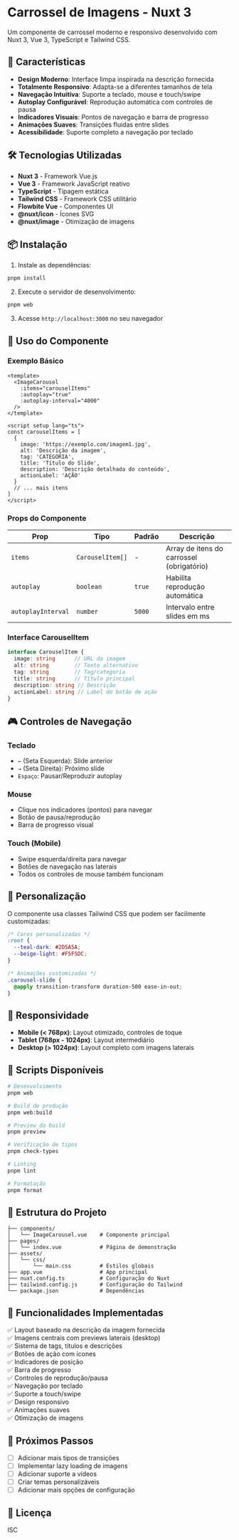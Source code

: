 # Carrossel de Imagens - Nuxt 3

Um componente de carrossel moderno e responsivo desenvolvido com Nuxt 3, Vue 3, TypeScript e Tailwind CSS.

## 🚀 Características

- **Design Moderno**: Interface limpa inspirada na descrição fornecida
- **Totalmente Responsivo**: Adapta-se a diferentes tamanhos de tela
- **Navegação Intuitiva**: Suporte a teclado, mouse e touch/swipe
- **Autoplay Configurável**: Reprodução automática com controles de pausa
- **Indicadores Visuais**: Pontos de navegação e barra de progresso
- **Animações Suaves**: Transições fluidas entre slides
- **Acessibilidade**: Suporte completo a navegação por teclado

## 🛠️ Tecnologias Utilizadas

- **Nuxt 3** - Framework Vue.js
- **Vue 3** - Framework JavaScript reativo
- **TypeScript** - Tipagem estática
- **Tailwind CSS** - Framework CSS utilitário
- **Flowbite Vue** - Componentes UI
- **@nuxt/icon** - Ícones SVG
- **@nuxt/image** - Otimização de imagens

## 📦 Instalação

1. Instale as dependências:
```bash
pnpm install
```

2. Execute o servidor de desenvolvimento:
```bash
pnpm web
```

3. Acesse `http://localhost:3000` no seu navegador

## 🎯 Uso do Componente

### Exemplo Básico

```vue
<template>
  <ImageCarousel 
    :items="carouselItems"
    :autoplay="true"
    :autoplay-interval="4000"
  />
</template>

<script setup lang="ts">
const carouselItems = [
  {
    image: 'https://exemplo.com/imagem1.jpg',
    alt: 'Descrição da imagem',
    tag: 'CATEGORIA',
    title: 'Título do Slide',
    description: 'Descrição detalhada do conteúdo',
    actionLabel: 'AÇÃO'
  }
  // ... mais itens
]
</script>
```

### Props do Componente

| Prop | Tipo | Padrão | Descrição |
|------|------|--------|-----------|
| `items` | `CarouselItem[]` | - | Array de itens do carrossel (obrigatório) |
| `autoplay` | `boolean` | `true` | Habilita reprodução automática |
| `autoplayInterval` | `number` | `5000` | Intervalo entre slides em ms |

### Interface CarouselItem

```typescript
interface CarouselItem {
  image: string      // URL da imagem
  alt: string        // Texto alternativo
  tag: string        // Tag/categoria
  title: string      // Título principal
  description: string // Descrição
  actionLabel: string // Label do botão de ação
}
```

## 🎮 Controles de Navegação

### Teclado
- `←` (Seta Esquerda): Slide anterior
- `→` (Seta Direita): Próximo slide
- `Espaço`: Pausar/Reproduzir autoplay

### Mouse
- Clique nos indicadores (pontos) para navegar
- Botão de pausa/reprodução
- Barra de progresso visual

### Touch (Mobile)
- Swipe esquerda/direita para navegar
- Botões de navegação nas laterais
- Todos os controles de mouse também funcionam

## 🎨 Personalização

O componente usa classes Tailwind CSS que podem ser facilmente customizadas:

```css
/* Cores personalizadas */
:root {
  --teal-dark: #2D5A5A;
  --beige-light: #F5F5DC;
}

/* Animações customizadas */
.carousel-slide {
  @apply transition-transform duration-500 ease-in-out;
}
```

## 📱 Responsividade

- **Mobile (< 768px)**: Layout otimizado, controles de toque
- **Tablet (768px - 1024px)**: Layout intermediário
- **Desktop (> 1024px)**: Layout completo com imagens laterais

## 🔧 Scripts Disponíveis

```bash
# Desenvolvimento
pnpm web

# Build de produção
pnpm web:build

# Preview da build
pnpm preview

# Verificação de tipos
pnpm check-types

# Linting
pnpm lint

# Formatação
pnpm format
```

## 📄 Estrutura do Projeto

```
├── components/
│   └── ImageCarousel.vue    # Componente principal
├── pages/
│   └── index.vue            # Página de demonstração
├── assets/
│   └── css/
│       └── main.css         # Estilos globais
├── app.vue                  # App principal
├── nuxt.config.ts           # Configuração do Nuxt
├── tailwind.config.js       # Configuração do Tailwind
└── package.json             # Dependências
```

## 🎯 Funcionalidades Implementadas

✅ Layout baseado na descrição da imagem fornecida  
✅ Imagens centrais com previews laterais (desktop)  
✅ Sistema de tags, títulos e descrições  
✅ Botões de ação com ícones  
✅ Indicadores de posição  
✅ Barra de progresso  
✅ Controles de reprodução/pausa  
✅ Navegação por teclado  
✅ Suporte a touch/swipe  
✅ Design responsivo  
✅ Animações suaves  
✅ Otimização de imagens  

## 🚀 Próximos Passos

- [ ] Adicionar mais tipos de transições
- [ ] Implementar lazy loading de imagens
- [ ] Adicionar suporte a vídeos
- [ ] Criar temas personalizáveis
- [ ] Adicionar mais opções de configuração

## 📝 Licença

ISC
